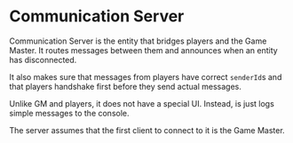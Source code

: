 # Communication Server

Communication Server is the entity that bridges players and the Game Master. It routes messages
between them and announces when an entity has disconnected.

It also makes sure that messages from players have correct `senderId`s and that players
handshake first before they send actual messages.

Unlike GM and players, it does not have a special UI. Instead, is just logs simple messages
to the console.

The server assumes that the first client to connect to it is the Game Master.
